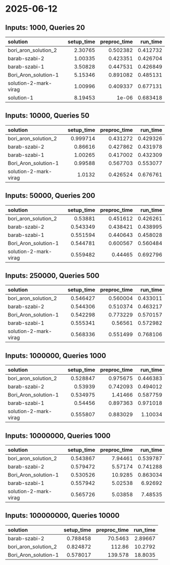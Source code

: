 # 2025-06-12

## Inputs: 1000, Queries 20

| solution              |   setup_time |   preproc_time |   run_time |
|:----------------------|-------------:|---------------:|-----------:|
| bori_aron_solution_2  |      2.30765 |       0.502382 |   0.412732 |
| barab-szabi-2         |      1.00335 |       0.423351 |   0.426704 |
| barab-szabi-1         |      3.50828 |       0.447531 |   0.426849 |
| Bori_Aron_solution-1  |      5.15346 |       0.891082 |   0.485131 |
| solution-2-mark-virag |      1.00996 |       0.409337 |   0.677131 |
| solution-1            |      8.19453 |       1e-06    |   0.683418 |

## Inputs: 10000, Queries 50

| solution              |   setup_time |   preproc_time |   run_time |
|:----------------------|-------------:|---------------:|-----------:|
| bori_aron_solution_2  |     0.999714 |       0.431272 |   0.429326 |
| barab-szabi-2         |     0.86616  |       0.427862 |   0.431978 |
| barab-szabi-1         |     1.00265  |       0.417002 |   0.432309 |
| Bori_Aron_solution-1  |     0.99588  |       0.567703 |   0.553077 |
| solution-2-mark-virag |     1.0132   |       0.426524 |   0.676761 |

## Inputs: 50000, Queries 200

| solution              |   setup_time |   preproc_time |   run_time |
|:----------------------|-------------:|---------------:|-----------:|
| bori_aron_solution_2  |     0.53881  |       0.451612 |   0.426261 |
| barab-szabi-2         |     0.543349 |       0.438421 |   0.438995 |
| barab-szabi-1         |     0.551594 |       0.440643 |   0.458028 |
| Bori_Aron_solution-1  |     0.544781 |       0.600567 |   0.560484 |
| solution-2-mark-virag |     0.559482 |       0.44465  |   0.692796 |

## Inputs: 250000, Queries 500

| solution              |   setup_time |   preproc_time |   run_time |
|:----------------------|-------------:|---------------:|-----------:|
| bori_aron_solution_2  |     0.546427 |       0.560004 |   0.433011 |
| barab-szabi-2         |     0.544306 |       0.510374 |   0.463217 |
| Bori_Aron_solution-1  |     0.542298 |       0.773229 |   0.570157 |
| barab-szabi-1         |     0.555341 |       0.56561  |   0.572982 |
| solution-2-mark-virag |     0.568336 |       0.551499 |   0.768106 |

## Inputs: 1000000, Queries 1000

| solution              |   setup_time |   preproc_time |   run_time |
|:----------------------|-------------:|---------------:|-----------:|
| bori_aron_solution_2  |     0.528847 |       0.975675 |   0.446383 |
| barab-szabi-2         |     0.53939  |       0.742093 |   0.494012 |
| Bori_Aron_solution-1  |     0.534975 |       1.41466  |   0.587759 |
| barab-szabi-1         |     0.54456  |       0.897363 |   0.971018 |
| solution-2-mark-virag |     0.555807 |       0.883029 |   1.10034  |

## Inputs: 10000000, Queries 1000

| solution              |   setup_time |   preproc_time |   run_time |
|:----------------------|-------------:|---------------:|-----------:|
| bori_aron_solution_2  |     0.543867 |        7.94461 |   0.539787 |
| barab-szabi-2         |     0.579472 |        5.57174 |   0.741288 |
| Bori_Aron_solution-1  |     0.530526 |       10.9285  |   0.863034 |
| barab-szabi-1         |     0.557942 |        5.02538 |   6.92692  |
| solution-2-mark-virag |     0.565726 |        5.03858 |   7.48535  |

## Inputs: 100000000, Queries 10000

| solution             |   setup_time |   preproc_time |   run_time |
|:---------------------|-------------:|---------------:|-----------:|
| barab-szabi-2        |     0.788458 |        70.5463 |    2.89667 |
| bori_aron_solution_2 |     0.824872 |       112.86   |   10.2792  |
| Bori_Aron_solution-1 |     0.578017 |       139.578  |   18.8035  |